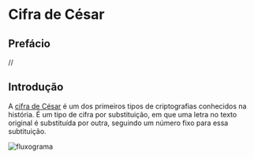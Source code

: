 # Cifra de César

## Prefácio

//

## Introdução

A [cifra de César](https://pt.wikipedia.org/wiki/Cifra_de_C%C3%A9sar) é um dos
primeiros tipos de criptografias conhecidos na história. É um tipo de cifra por
substituição, em que uma letra no texto original é substituída por outra,
seguindo um número fixo para essa subtituição.

![fluxograma](https://uploaddeimagens.com.br/images/001/865/018/full/Fluxograma.png)



